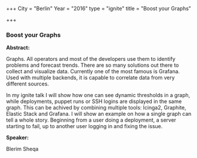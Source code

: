 +++
City = "Berlin"
Year = "2016"
type = "ignite"
title = "Boost your Graphs"

+++

### Boost your Graphs

**Abstract:**

Graphs. All operators and most of the developers use them to identify problems and forecast trends. There are so many solutions out there to collect and visualize data. Currently one of the most famous is Grafana. Used with multiple backends, it is capable to correlate data from very different sources. 

In my ignite talk I will show how one can see dynamic thresholds in a graph, while deployments, puppet runs or SSH logins are displayed in the same graph. This can be achived by combining multiple tools: Icinga2, Graphite, Elastic Stack and Grafana. I will show an example on how a single graph can tell a whole story. Beginning from a user doing a deployment, a server starting to fail, up to another user logging in and fixing the issue.


**Speaker:**

Blerim Sheqa
